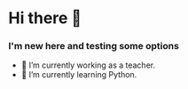 # Hi there 👋

### I'm new here and testing some options

- 🔭 I’m currently working as a teacher.
- 🌱 I’m currently learning Python.

<!--
**Janbig13/Janbig13** is a ✨ _special_ ✨ repository because its `README.md` (this file) appears on your GitHub profile.

Here are some ideas to get you started:

- 👯 I’m looking to collaborate on ...
- 🤔 I’m looking for help with ...
- 💬 Ask me about ...
- 📫 How to reach me: ...
- 😄 Pronouns: ...
- ⚡ Fun fact: ...
-->

